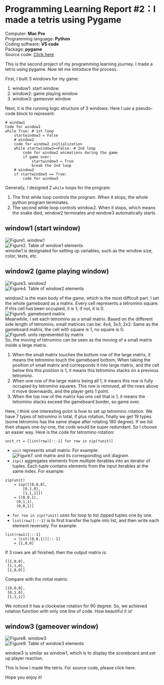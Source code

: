 # Programming Learning Report #2：I made a tetris using Pygame

Computer: **Mac Pro**<br>
Programming language: **Python**<br>
Coding software: **VS code**<br>
Package: **pygame**<br>
Source code: [Click here]()<br>

This is the second project of my programming learning journey. I made a tetris using pygame. 
Now let me introduce the process. 

First, I built 3 windows for my game:
1. window1: start window 
2. window2: game playing window 
3. window3: gameover window 

Next, it is the running logic structure of 3 windows. Here I use a pseudo-code block to represent:
```
# window1
Code for window1 
while True: # 1st loop
    startwindow3 = False
    # window2
    code for window2 initialization
    while startwindow3==False: # 2nd loop
        code for window2 animations during the game
        if game over:
            startwindow3 = True
            break the 2nd loop
    # window3
    if startwindow3 == True:
        code for window3
```
Generally, I designed 2 `while` loops for the program:
1. The first while loop controls the program. When it stops, the whole python program terminates. 
2. The second while loop controls window2. When it stops, which means the snake died, window2 terminates and window3 automatically starts. 

## window1 (start window)
![Figure1. window1]()<br>
![Figure2. Table of window1 elements]()<br>
winodw1 is designated for setting up variables, such as the window size, color, texts, etc. 

## window2 (game playing window)
![Figure3. window2]()<br>
![Figure4. Table of window2 elements]()<br>

window2 is the main body of the game, which is the most difficult part. 
I set the whole gameboard as a matrix. Every cell represents a tetromino square. If this cell has been occupied, it is 1; if not, it is 0. 
![Figure5. gameboard matrix]()<br>
Meanwhile, I set each tetromino as a small matrix. Based on the different side length of tetromino, small matrices can be: 4x4, 3x3, 2x2. Same as the gameboard matrix, the cell with square is 1, no square is 0. 
![Figure6. units represented by matrix]()<br>
So, the moving of tetromino can be seen as the moving of a small matrix inside a large matrix. 
1. When the small matrix touches the bottom row of the large matrix, it means the tetromino touch the gameboard bottom; When taking the position of small matrix and corresponds it into large matrix, and the cell below this this position is 1, it means this tetromino stacks on a previous tetromino.
2. When one row of the large matrix being all 1, it means this row is fully occupied by tetromino squares. This row is removed, all the rows above it move downwards, and the player gets 1 point. 
3. When the top row of the matrix has one cell that is 1, it means the tetromino stacks exceed the gameboard border, so game over. 

Here, I think one interesting point is how to set up tetromino rotation. We have 7 types of tetromino in total, if plus rotation, finally we get 19 types (some tetromino has the same shape after rotating 180 degree). If we list their shapes one-by-one, the code would be super redundant. So I choose an easier way. Here is the code for tetromino rotation:
```
unit_rt = [list(row)[::-1] for row in zip(*unit)]
```
- `unit` represents small matrix. For example: 
![Figure7. unit matrix and its corresponding unit diagram]()<br>
- `zip()` aggregates elements from multiple iterables into an iterator of tuples. Each tuple contains elements from the input iterables at the same index. For example: 
```
zip(unit) 
    = zip([[0,0,0],
        [0,1,0],
        [1,1,1]]) 
    = [(0,0,1),
     (0,1,1),
     (0,0,1)]
```
- `for row in zip(*unit)` uses for loop to list zipped tuples one by one. 
- `list(row)[::-1]` is to first transfer the tuple into list, and then write each element reversely. For example: 
```
list(row1)[::-1] 
    = list((0,0,1))[::-1] 
    = [1,0,0]
```
If 3 rows are all finished, then the output matrix is: 
```
[[1,0,0],
 [1,1,0],
 [1,0,0]]
```
Compare with the initial matrix: 
```
[[0,0,0],
 [0,1,0],
 [1,1,1]]
```
We noticed it has a clockwise rotation for 90 degree. 
So, we achieved rotation function with only one line of code. How beautiful it is! 

## window3 (gameover window)
![Figure8. window3]()<br>
![Figure9. Table of window3 elements]()<br>

window3 is similar as window1, which is to display the scoreboard and set up player reaction. 


This is how I made the tetris. 
For source code, please click here. 

Hope you enjoy it! 